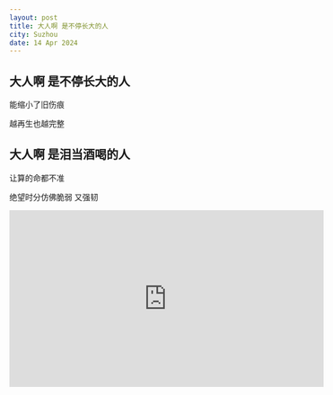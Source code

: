 ```yaml
---
layout: post
title: 大人啊 是不停长大的人
city: Suzhou
date: 14 Apr 2024
---
```


## 大人啊 是不停长大的人

能缩小了旧伤痕

越再生也越完整

## 大人啊 是泪当酒喝的人

让算的命都不准

绝望时分仿佛脆弱 又强韧

<iframe width="560" height="315" src="https://www.youtube.com/embed/Lh_pbcAxhhU?si=h24KOWzmaE4mMzmF" title="YouTube video player" frameborder="0" allow="accelerometer; autoplay; clipboard-write; encrypted-media; gyroscope; picture-in-picture; web-share" referrerpolicy="strict-origin-when-cross-origin" allowfullscreen></iframe>
